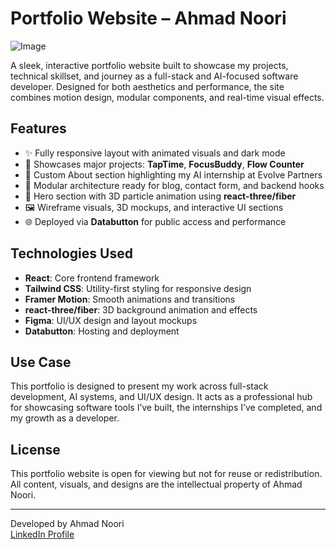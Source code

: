 # Portfolio Website – Ahmad Noori

![Image](https://github.com/user-attachments/assets/39427f5a-c976-4a41-963b-618fa9aff1c7)

A sleek, interactive portfolio website built to showcase my projects, technical skillset, and journey as a full-stack and AI-focused software developer. Designed for both aesthetics and performance, the site combines motion design, modular components, and real-time visual effects.

## Features

- ✨ Fully responsive layout with animated visuals and dark mode
- 🧠 Showcases major projects: **TapTime**, **FocusBuddy**, **Flow Counter**
- 📌 Custom About section highlighting my AI internship at Evolve Partners
- 🧩 Modular architecture ready for blog, contact form, and backend hooks
- 🌌 Hero section with 3D particle animation using **react-three/fiber**
- 🖼️ Wireframe visuals, 3D mockups, and interactive UI sections
- 🌐 Deployed via **Databutton** for public access and performance

## Technologies Used

- **React**: Core frontend framework
- **Tailwind CSS**: Utility-first styling for responsive design
- **Framer Motion**: Smooth animations and transitions
- **react-three/fiber**: 3D background animation and effects
- **Figma**: UI/UX design and layout mockups
- **Databutton**: Hosting and deployment

## Use Case

This portfolio is designed to present my work across full-stack development, AI systems, and UI/UX design. It acts as a professional hub for showcasing software tools I’ve built, the internships I’ve completed, and my growth as a developer.

## License

This portfolio website is open for viewing but not for reuse or redistribution. All content, visuals, and designs are the intellectual property of Ahmad Noori.

---

Developed by Ahmad Noori  
[LinkedIn Profile](https://www.linkedin.com/in/ahmad-noori1103/)
